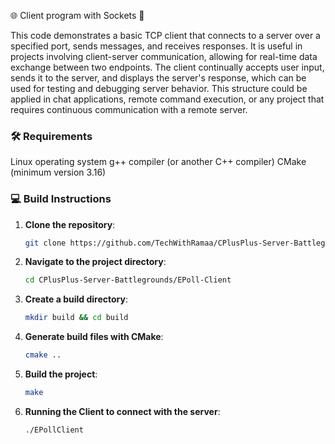 🌐 Client program with Sockets 🧵

This code demonstrates a basic TCP client that connects to a server over a specified port, sends messages, and receives responses. It is useful in projects involving client-server communication, allowing for real-time data exchange between two endpoints. The client continually accepts user input, sends it to the server, and displays the server's response, which can be used for testing and debugging server behavior. This structure could be applied in chat applications, remote command execution, or any project that requires continuous communication with a remote server.

### 🛠️ Requirements
Linux operating system
g++ compiler (or another C++ compiler)
CMake (minimum version 3.16)

### 💻 Build Instructions

1. **Clone the repository**:
   ```bash
   git clone https://github.com/TechWithRamaa/CPlusPlus-Server-Battlegrounds.git
   ```

2. **Navigate to the project directory**:
   ```bash
   cd CPlusPlus-Server-Battlegrounds/EPoll-Client
   ``` 

3. **Create a build directory**:
   ```bash
   mkdir build && cd build
   ```

4. **Generate build files with CMake**:
   ```bash
   cmake ..
   ```

5. **Build the project**:
   ```bash
   make
   ```

6. **Running the Client to connect with the server**:
   ```bash
   ./EPollClient
   ```